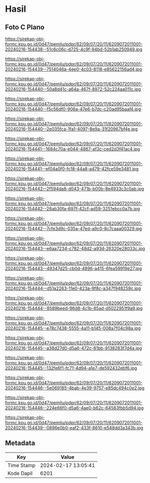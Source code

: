 # Hasil

## Foto C Plano

https://sirekap-obj-formc.kpu.go.id/0d47/pemilu/pdpr/62/09/07/20/11/6209072011001-20240216-154438--51c6c06c-d725-4c9f-94bd-52b1ab250949.jpg

https://sirekap-obj-formc.kpu.go.id/0d47/pemilu/pdpr/62/09/07/20/11/6209072011001-20240216-154439--7514046a-4ee0-4c03-8118-e85622156ad4.jpg

https://sirekap-obj-formc.kpu.go.id/0d47/pemilu/pdpr/62/09/07/20/11/6209072011001-20240216-154440--50a8d41c-a64a-467f-8972-52c224aa011c.jpg

https://sirekap-obj-formc.kpu.go.id/0d47/pemilu/pdpr/62/09/07/20/11/6209072011001-20240216-154440--f5c56df0-906a-47e6-b7dc-c20ad95baaf4.jpg

https://sirekap-obj-formc.kpu.go.id/0d47/pemilu/pdpr/62/09/07/20/11/6209072011001-20240216-154440--2e035fca-1fa1-4097-8e9a-31f20967bf4e.jpg

https://sirekap-obj-formc.kpu.go.id/0d47/pemilu/pdpr/62/09/07/20/11/6209072011001-20240216-154441--1684c70a-e044-4867-af3c-ced2d3f41ac4.jpg

https://sirekap-obj-formc.kpu.go.id/0d47/pemilu/pdpr/62/09/07/20/11/6209072011001-20240216-154441--ef04a0f0-fc18-44a8-a479-42fce59e3481.jpg

https://sirekap-obj-formc.kpu.go.id/0d47/pemilu/pdpr/62/09/07/20/11/6209072011001-20240216-154442--2f594da8-d043-471b-b00b-8e4933c3c0ab.jpg

https://sirekap-obj-formc.kpu.go.id/0d47/pemilu/pdpr/62/09/07/20/11/6209072011001-20240216-154442--28ab30fa-697f-42cf-ad59-3251ebcc0a7b.jpg

https://sirekap-obj-formc.kpu.go.id/0d47/pemilu/pdpr/62/09/07/20/11/6209072011001-20240216-154442--7cfe3d9c-035a-47ed-a9c0-8c7caaa00329.jpg

https://sirekap-obj-formc.kpu.go.id/0d47/pemilu/pdpr/62/09/07/20/11/6209072011001-20240216-154443--e6aa7234-c782-48d2-a93d-26320e28033c.jpg

https://sirekap-obj-formc.kpu.go.id/0d47/pemilu/pdpr/62/09/07/20/11/6209072011001-20240216-154443--49347d25-cb0d-4896-a415-6fea59919e27.jpg

https://sirekap-obj-formc.kpu.go.id/0d47/pemilu/pdpr/62/09/07/20/11/6209072011001-20240216-154444--d51a2263-11e0-423a-9f8c-a347f948259c.jpg

https://sirekap-obj-formc.kpu.go.id/0d47/pemilu/pdpr/62/09/07/20/11/6209072011001-20240216-154444--8589beed-96d8-4c1b-85ad-d5022951f9a9.jpg

https://sirekap-obj-formc.kpu.go.id/0d47/pemilu/pdpr/62/09/07/20/11/6209072011001-20240216-154445--e78c7438-5555-4a11-b145-008a7f04c98a.jpg

https://sirekap-obj-formc.kpu.go.id/0d47/pemilu/pdpr/62/09/07/20/11/6209072011001-20240216-154445--a38d27d0-d5a6-472c-81bb-9138283f7d4a.jpg

https://sirekap-obj-formc.kpu.go.id/0d47/pemilu/pdpr/62/09/07/20/11/6209072011001-20240216-154445--132fe6f1-fc71-4d94-a1e7-de592432ebf6.jpg

https://sirekap-obj-formc.kpu.go.id/0d47/pemilu/pdpr/62/09/07/20/11/6209072011001-20240216-154446--5e069185-4bab-4e39-9757-e85dc494c0e2.jpg

https://sirekap-obj-formc.kpu.go.id/0d47/pemilu/pdpr/62/09/07/20/11/6209072011001-20240216-154446--224e66f0-d5a6-4ae0-b62c-64583fbb5d94.jpg

https://sirekap-obj-formc.kpu.go.id/0d47/pemilu/pdpr/62/09/07/20/11/6209072011001-20240216-154439--0896e0b0-eaf2-433f-8610-e548dd3a343b.jpg


## Metadata

| Key        | Value               |
| ---------- | ------------------- |
| Time Stamp | 2024-02-17 13:05:41 |
| Kode Dapil | 6201                |



